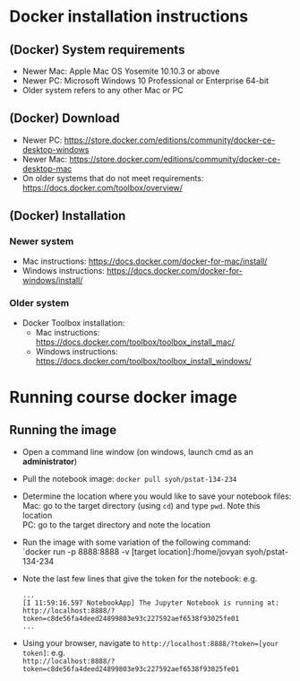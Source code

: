 # Docker installation instructions

## (Docker) System requirements
- Newer Mac: Apple Mac OS Yosemite 10.10.3 or above
- Newer PC: Microsoft Windows 10 Professional or Enterprise 64-bit 
- Older system refers to any other Mac or PC

## (Docker) Download
- Newer PC: https://store.docker.com/editions/community/docker-ce-desktop-windows
- Newer Mac: https://store.docker.com/editions/community/docker-ce-desktop-mac
- On older systems that do not meet requirements: https://docs.docker.com/toolbox/overview/

## (Docker) Installation

### Newer system
  - Mac instructions: https://docs.docker.com/docker-for-mac/install/
  - Windows instructions: https://docs.docker.com/docker-for-windows/install/   

### Older system
- Docker Toolbox installation:
  - Mac instructions: https://docs.docker.com/toolbox/toolbox_install_mac/
  - Windows instructions: https://docs.docker.com/toolbox/toolbox_install_windows/
  
# Running course docker image

## Running the image

- Open a command line window (on windows, launch cmd as an __administrator__)

- Pull the notebook image: `docker pull syoh/pstat-134-234`

- Determine the location where you would like to save your notebook files:   
  Mac: go to the target directory (using `cd`) and type `pwd`. Note this location  
  PC: go to the target directory and note the location
  
- Run the image with some variation of the following command:  
  `docker run -p 8888:8888 -v [target location]:/home/jovyan syoh/pstat-134-234

- Note the last few lines that give the token for the notebook: e.g.  
  ```
  ...
  [I 11:59:16.597 NotebookApp] The Jupyter Notebook is running at:  
  http://localhost:8888/?token=c8de56fa4deed24899803e93c227592aef6538f93025fe01   
  ...
  ```
- Using your browser, navigate to `http://localhost:8888/?token=[your token]`: e.g.   
  `http://localhost:8888/?token=c8de56fa4deed24899803e93c227592aef6538f93025fe01`   
